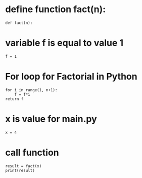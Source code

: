 # define function fact(n):
    def fact(n):
# variable  f  is equal to  value 1 
    f = 1
# For loop for Factorial in Python
    for i in range(1, n+1):
        f = f*i
    return f
# x is value for main.py
    x = 4
# call function
    result = fact(x)
    print(result)
